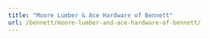 ```yaml
---
title: "Moore Lumber & Ace Hardware of Bennett"
url: /bennett/moore-lumber-and-ace-hardware-of-bennett/
---
```

